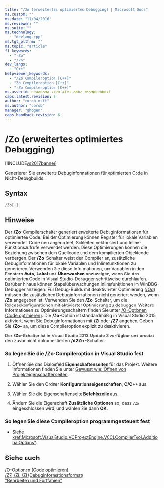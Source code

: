 ```yaml
---
title: "/Zo (erweitertes optimiertes Debugging) | Microsoft Docs"
ms.custom: ""
ms.date: "11/04/2016"
ms.reviewer: ""
ms.suite: ""
ms.technology: 
  - "devlang-cpp"
ms.tgt_pltfrm: ""
ms.topic: "article"
f1_keywords: 
  - "-Zo"
  - "/Zo"
dev_langs: 
  - "C++"
helpviewer_keywords: 
  - "/Zo Compileroption [C++]"
  - "Zo Compileroption [C++]"
  - "-Zo Compileroption [C++]"
ms.assetid: eea8d89a-7fe0-4fe1-86b2-7689bbebbd7f
caps.latest.revision: 6
author: "corob-msft"
ms.author: "corob"
manager: "ghogen"
caps.handback.revision: 6
---
```

# /Zo (erweitertes optimiertes Debugging)
[!INCLUDE[vs2017banner](../../assembler/inline/includes/vs2017banner.md)]

Generieren Sie erweiterte Debuginformationen für optimierten Code in Nicht\-Debugbuilds.  
  
## Syntax  
  
```cpp  
/Zo[-]  
```  
  
## Hinweise  
 Der **\/Zo**\-Compilerschalter generiert erweiterte Debuginformationen für optimierten Code.  Bei der Optimierung können Register für lokale Variablen verwendet, Code neu angeordnet, Schleifen vektorisiert und Inline\-Funktionsaufrufe verwendet werden.  Diese Optimierungen können die Beziehung zwischen dem Quellcode und dem kompilierten Objektcode verbergen.  Der **\/Zo**\-Schalter weist den Compiler an, zusätzliche Debuginformationen für lokale Variablen und Inlinefunktionen zu generieren.  Verwenden Sie diese Informationen, um Variablen in den Fenstern **Auto**, **Lokal** und **Überwachen** anzuzeigen, wenn Sie den optimierten Code in Visual Studio\-Debugger schrittweise durchlaufen.  Darüber hinaus können Stapelüberwachungen Inlinefunktionen im WinDBG\-Debugger anzeigen.  Für Debug\-Builds mit deaktivierter Optimierung \([\/Od](../../build/reference/od-disable-debug.md)\) müssen die zusätzlichen Debuginformationen nicht generiert werden, wenn **\/Zo** angegeben ist.  Verwenden Sie den **\/Zo**\-Schalter, um die Releasekonfigurationen mit aktivierter Optimierung zu debuggen.  Weitere Informationen zu Optimierungsschaltern finden Sie unter [\/O\-Optionen \(Code optimieren\)](../../build/reference/o-options-optimize-code.md).  Die **\/Zo**\-Option ist standardmäßig in Visual Studio 2015 aktiviert, wenn Sie Debuginformationen mit **\/Zi** oder **\/Z7** angeben.  Geben Sie **\/Zo\-** an, um diese Compileroption explizit zu deaktivieren.  
  
 Der **\/Zo**\-Schalter ist in Visual Studio 2013 Update 3 verfügbar und ersetzt den zuvor nicht dokumentierten **\/d2Zi\+**\-Schalter.  
  
### So legen Sie die \/Zo\-Compileroption in Visual Studio fest  
  
1.  Öffnen Sie das Dialogfeld **Eigenschaftenseiten** für das Projekt.  Weitere Informationen finden Sie unter [Gewusst wie: Öffnen von Projekteigenschaftenseiten](../../misc/how-to-open-project-property-pages.md).  
  
2.  Wählen Sie den Ordner **Konfigurationseigenschaften**, **C\/C\+\+** aus.  
  
3.  Wählen Sie die Eigenschaftenseite **Befehlszeile** aus.  
  
4.  Ändern Sie die Eigenschaft **Zusätzliche Optionen** so, dass `/Zo` eingeschlossen wird, und wählen Sie dann **OK**.  
  
### So legen Sie diese Compileroption programmgesteuert fest  
  
-   Siehe <xref:Microsoft.VisualStudio.VCProjectEngine.VCCLCompilerTool.AdditionalOptions*>.  
  
## Siehe auch  
 [\/O\-Optionen \(Code optimieren\)](../../build/reference/o-options-optimize-code.md)   
 [\/Z7, \/Zi, \/ZI \(Debuginformationsformat\)](../../build/reference/z7-zi-zi-debug-information-format.md)   
 ["Bearbeiten und Fortfahren"](../Topic/Edit%20and%20Continue.md)